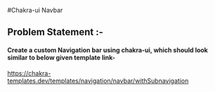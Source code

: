 #Chakra-ui Navbar

## Problem Statement :-

#### Create a custom Navigation bar using chakra-ui, which should look similar to below given template link-

<https://chakra-templates.dev/templates/navigation/navbar/withSubnavigation>
